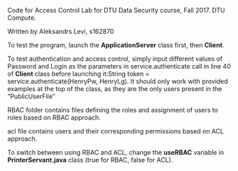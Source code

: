 Code for Access Control Lab for DTU Data Security course, Fall 2017. DTU Compute.

Written by Aleksandrs Levi, s162870

To test the program, launch the **ApplicationServer** class first, then **Client**.  

To test authentication and access control, simply input different values of Password and Login as the parameters in service.authenticate call in line 40 of **Client** class before launching it:String token = service.authenticate(HenryPw, HenryLg). It should only work with provided examples at the top of the class, as they are the only users present in the ”PublicUserFile”

RBAC folder contains files defining the roles and assignment of users to roles based on RBAC approach.

acl file contains users and their corresponding permissions based on ACL approach.

To switch between using RBAC and ACL, change the **useRBAC** variable in **PrinterServant.java** class (true for RBAC, false for ACL).
